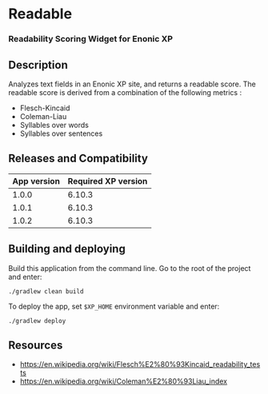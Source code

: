 # Readable

### Readability Scoring Widget for Enonic XP

## Description 

Analyzes text fields in an Enonic XP site, and returns a readable score.
The readable score is derived from a combination of the following metrics :

* Flesch-Kincaid 
* Coleman-Liau
* Syllables over words
* Syllables over sentences

## Releases and Compatibility

| App version | Required XP version |
| ----------- | ------------------- |
| 1.0.0 | 6.10.3 |
| 1.0.1 | 6.10.3 |
| 1.0.2 | 6.10.3 |

## Building and deploying

Build this application from the command line. Go to the root of the project and enter:

    ./gradlew clean build

To deploy the app, set `$XP_HOME` environment variable and enter:

    ./gradlew deploy
    
## Resources

* https://en.wikipedia.org/wiki/Flesch%E2%80%93Kincaid_readability_tests
* https://en.wikipedia.org/wiki/Coleman%E2%80%93Liau_index
